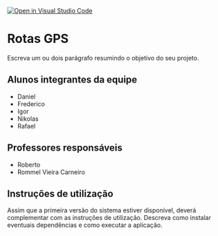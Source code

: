 [![Open in Visual Studio Code](https://classroom.github.com/assets/open-in-vscode-f059dc9a6f8d3a56e377f745f24479a46679e63a5d9fe6f495e02850cd0d8118.svg)](https://classroom.github.com/online_ide?assignment_repo_id=453591&assignment_repo_type=GroupAssignmentRepo)
# Rotas GPS

Escreva um ou dois  parágrafo resumindo o objetivo do seu projeto.

## Alunos integrantes da equipe

* Daniel
* Frederico
* Igor
* Nikolas
* Rafael

## Professores responsáveis

* Roberto
* Rommel Vieira Carneiro

## Instruções de utilização

Assim que a primeira versão do sistema estiver disponível, deverá complementar com as instruções de utilização. Descreva como instalar eventuais dependências e como executar a aplicação.
